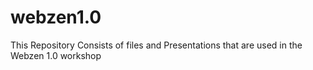 # webzen1.0
This Repository Consists of files and Presentations that are used in the Webzen 1.0 workshop
